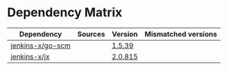 # Dependency Matrix

Dependency | Sources | Version | Mismatched versions
---------- | ------- | ------- | -------------------
[jenkins-x/go-scm](https://github.com/jenkins-x/go-scm) |  | [1.5.39]() | 
[jenkins-x/jx](https://github.com/jenkins-x/jx) |  | [2.0.815](https://github.com/jenkins-x/jx/releases/tag/v2.0.815) | 
